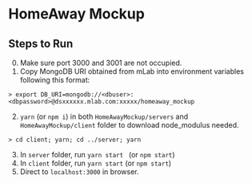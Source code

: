 # HomeAway Mockup
## Steps to Run

0. Make sure port 3000 and 3001 are not occupied.
1. Copy MongoDB URI obtained from mLab into environment variables following this format:
```shell
> export DB_URI=mongodb://<dbuser>:<dbpassword>@dsxxxxxx.mlab.com:xxxxx/homeaway_mockup
```
2. `yarn` (or `npm i`) in both `HomeAwayMockup/servers` and `HomeAwayMockup/client` folder to download node_modulus needed.
```shell
> cd client; yarn; cd ../server; yarn
```
3. In `server` folder, run `yarn start ` (or `npm start`)
4. In `client` folder, run `yarn start` (or `npm start`)
5. Direct to `localhost:3000` in browser.
